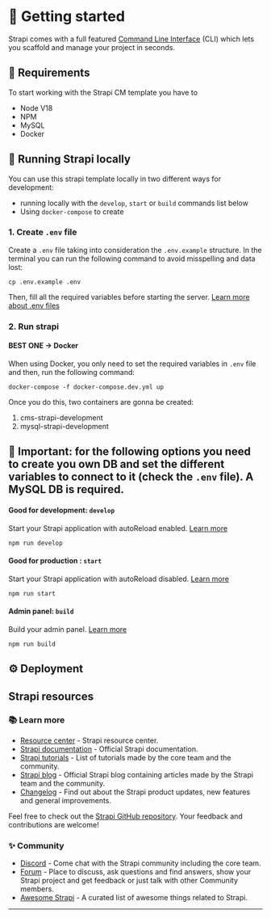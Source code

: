<!-- https://strapi.io/blog/how-to-set-up-amazon-s3-upload-provider-plugin-for-our-strapi-app -->

# 🚀 Getting started

Strapi comes with a full featured [Command Line Interface](https://docs.strapi.io/dev-docs/cli) (CLI) which lets you scaffold and manage your project in seconds.

## 🥦 Requirements

To start working with the Strapi CM template you have to

- Node V18
- NPM
- MySQL
- Docker

## 💨 Running Strapi locally

You can use this strapi template locally in two different ways for development:

- running locally with the `develop`, `start` or `build` commands list below
- Using `docker-compose` to create

### 1. Create `.env` file

Create a `.env` file taking into consideration the `.env.example` structure.
In the terminal you can run the following command to avoid misspelling and data lost:

```
cp .env.example .env
```

Then, fill all the required variables before starting the server.
[Learn more about .env files](https://medium.com/@sujathamudadla1213/what-is-the-use-of-env-8d6b3eb94843)

### 2. Run strapi

#### BEST ONE -> Docker

When using Docker, you only need to set the required variables in `.env` file and then, run the following command:

```
docker-compose -f docker-compose.dev.yml up
```

Once you do this, two containers are gonna be created:

1. cms-strapi-development
2. mysql-strapi-development

## 🚧 Important: for the following options you need to create you own DB and set the different variables to connect to it (check the `.env` file). A MySQL DB is required.

#### Good for development: `develop`

Start your Strapi application with autoReload enabled. [Learn more](https://docs.strapi.io/dev-docs/cli#strapi-develop)

```
npm run develop
```

#### Good for production : `start`

Start your Strapi application with autoReload disabled. [Learn more](https://docs.strapi.io/dev-docs/cli#strapi-start)

```
npm run start
```

#### Admin panel: `build`

Build your admin panel. [Learn more](https://docs.strapi.io/dev-docs/cli#strapi-build)

```
npm run build
```

## ⚙️ Deployment


## Strapi resources

### 📚 Learn more

- [Resource center](https://strapi.io/resource-center) - Strapi resource center.
- [Strapi documentation](https://docs.strapi.io) - Official Strapi documentation.
- [Strapi tutorials](https://strapi.io/tutorials) - List of tutorials made by the core team and the community.
- [Strapi blog](https://strapi.io/blog) - Official Strapi blog containing articles made by the Strapi team and the community.
- [Changelog](https://strapi.io/changelog) - Find out about the Strapi product updates, new features and general improvements.

Feel free to check out the [Strapi GitHub repository](https://github.com/strapi/strapi). Your feedback and contributions are welcome!

### ✨ Community

- [Discord](https://discord.strapi.io) - Come chat with the Strapi community including the core team.
- [Forum](https://forum.strapi.io/) - Place to discuss, ask questions and find answers, show your Strapi project and get feedback or just talk with other Community members.
- [Awesome Strapi](https://github.com/strapi/awesome-strapi) - A curated list of awesome things related to Strapi.

---
